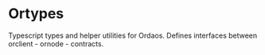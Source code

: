 # Ortypes

Typescript types and helper utilities for Ordaos. Defines interfaces between orclient - ornode - contracts.
